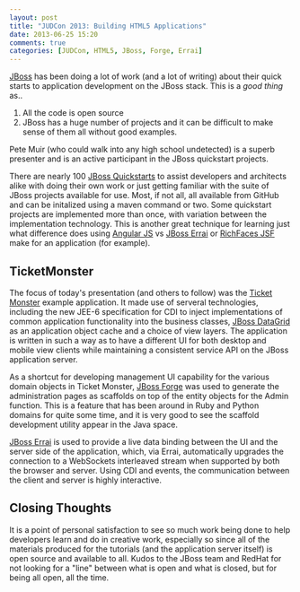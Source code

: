 ```yaml
---
layout: post
title: "JUDCon 2013: Building HTML5 Applications"
date: 2013-06-25 15:20
comments: true
categories: [JUDCon, HTML5, JBoss, Forge, Errai]
---
```


[JBoss](http://www.jboss.org) has been doing a lot of work (and a lot of 
writing) about their quick starts to application development on the JBoss
stack.  This is a _good thing_ as..

1.  All the code is open source
2.  JBoss has a huge number of projects and it can be difficult to make
    sense of them all without good examples.

Pete Muir (who could walk into any high school undetected) is 
a superb presenter and is an active participant in the JBoss quickstart
projects.

There are nearly 100 [JBoss Quickstarts](https://www.jboss.org/jdf/quickstarts/get-started/)
to assist developers and architects alike with doing their own work or just
getting familiar with the suite of JBoss projects available for use.  Most, if
not all, all available from GitHub and can be initalized using a maven 
command or two.  Some quickstart projects are implemented more than once, with
variation between the implementation technology.  This is another great 
technique for learning just what difference does using 
[Angular JS](http://angularjs.org/) vs [JBoss Errai](https://www.jboss.org/errai) 
or [RichFaces JSF](https://www.jboss.org/richfaces) make for an application 
(for example).

TicketMonster
-------------

The focus of today's presentation (and others to follow) was the 
[Ticket Monster](https://www.jboss.org/jdf/examples/ticket-monster/tutorial/WhatIsTicketMonster/)
example application.  It made use of serveral technologies, including the
new JEE-6 specification for CDI to inject implementations of common application
functionality into the business classes, [JBoss DataGrid](https://www.redhat.com/products/jbossenterprisemiddleware/data-grid/)
as an application object cache and a choice of view layers.  The application
is written in such a way as to have a different UI for both desktop and 
mobile view clients while maintaining a consistent service API on the JBoss
application server.  

As a shortcut for developing management UI capability for the various domain
objects in Ticket Monster, [JBoss Forge](http://forge.jboss.org/) was used
to generate the administration pages as scaffolds on top of the entity objects
for the Admin function.  This is a feature that has been around in Ruby and
Python domains for quite some time, and it is very good to see the scaffold
development utility appear in the Java space.

[JBoss Errai](https://www.jboss.org/errai) is used to provide a live data
binding between the UI and the server side of the application, which, via
Errai, automatically upgrades the connection to a WebSockets interleaved
stream when supported by both the browser and server.  Using CDI and events,
the communication between the client and server is highly interactive.

Closing Thoughts
----------------

It is a point of personal satisfaction to see so much work being done to 
help developers learn and do in creative work, especially so since all of 
the materials produced for the tutorials (and the application server itself)
is open source and available to all.  Kudos to the JBoss team and RedHat for 
not looking for a "line" between what is open and what is closed, but for
being all open, all the time.

